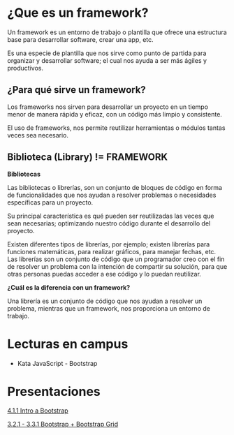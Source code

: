# ¿Que es un framework?

Un framework es un entorno de trabajo o plantilla que ofrece una estructura base para desarrollar software, crear una app, etc.

Es una especie de plantilla que nos sirve como punto de partida para organizar y desarrollar software; el cual nos ayuda a ser más ágiles y productivos.

## ¿Para qué sirve un framework?

Los frameworks nos sirven para desarrollar un proyecto en un tiempo menor de manera rápida y eficaz,  con un código más limpio y consistente.

El uso de frameworks, nos permite reutilizar herramientas o módulos tantas veces sea necesario.

## Biblioteca (Library) != FRAMEWORK

**Bibliotecas**

Las bibliotecas o librerías, son un conjunto de bloques de código en forma de funcionalidades que nos ayudan a resolver problemas o necesidades específicas para un proyecto. 

Su principal característica es qué pueden ser reutilizadas las veces que sean necesarias; optimizando nuestro código durante el desarrollo del proyecto.

Existen diferentes tipos de librerías, por ejemplo; existen librerías para funciones matemáticas, para realizar gráficos, para manejar fechas, etc. Las librerías son un conjunto de código que un programador creo con el fin de resolver un problema con la intención de compartir su solución, para que otras personas puedas acceder a ese código y lo puedan reutilizar.

**¿Cuál es la diferencia con un framework?**

Una librería es un conjunto de código que nos ayudan a resolver un problema, mientras que un framework, nos proporciona un entorno de trabajo.

# Lecturas en campus

- Kata JavaScript - Bootstrap

# Presentaciones

[4.1.1 Intro a Bootstrap](https://docs.google.com/presentation/d/1Jf-jVRrHbkwcBJciV0Ca_-znfXFSHJi9prrRnPcDiCc/edit?usp=sharing)

[3.2.1 - 3.3.1 Bootstrap + Bootstrap Grid](https://docs.google.com/presentation/d/1rO_gO1xBT_j3ObPzUMP4zH3de8rQbSR6i4Im2rp7_p0/edit?usp=sharing)